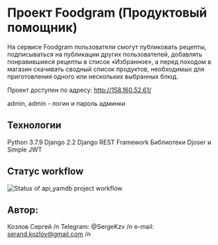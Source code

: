 # Проект Foodgram (Продуктовый помощник)

На сервисе Foodgram пользователи смогут публиковать рецепты, подписываться на публикации других пользователей, добавлять понравившиеся рецепты в список «Избранное», а перед походом в магазин скачивать сводный список продуктов, необходимых для приготовления одного или нескольких выбранных блюд.

Проект доступен по адресу: 
http://158.160.52.61/

admin, admin - логин и пароль админки


## Технологии
Python 3.7.9 
Django 2.2 
Django REST Framework 
Библиотеки Djoser и Simple JWT 

## Статус workflow
![Status of api_yamdb project workflow](https://github.com/Sergey-K2/foodgram-project-react/actions/workflows/foodgram.yaml/badge.svg?event=push)



## Автор:
Козлов Сергей /n
Telegram: @SergeKzv /n
e-mail: serand.kozlov@gmail.com /n

